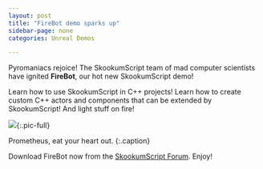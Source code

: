 ```yaml
---
layout: post
title: "FireBot demo sparks up"
sidebar-page: none
categories: Unreal Demos

---
```


Pyromaniacs rejoice! The SkookumScript team of mad computer scientists have ignited <strong>FireBot</strong>, our hot new SkookumScript demo!

Learn how to use SkookumScript in C++ projects! Learn how to create custom C++ actors and components that can be extended by SkookumScript! And light stuff on fire! 

![](/images/blog/2016-08-04_firebot.jpg){:.pic-full}

Prometheus, eat your heart out. 
{:.caption}

Download FireBot now from the <a href="https://skookum.chat/t/downloads-latest-plugin-and-demos/419">SkookumScript Forum</a>. Enjoy!

